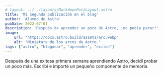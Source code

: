 ```yaml
---
# layout: ../../layouts/MarkdownPostLayout.astro
title: 'Mi Segunda publicación en el blog'
author: 'Alumno de Astro'
pubDate: 2022-07-01
description: 'Después de aprender un poco de Astro, ¡no podía parar!'
image:
    url: "https://docs.astro.build/assets/arc.webp"
    alt: "Miniatura de los arcos de Astro."
tags: ["astro", "bloguear", "aprender", "exitos"]
---
```


Después de una exitosa primera semana aprendiendo Astro, decidí probar un poco más. Escribí e importé un pequeño componente de memoria.